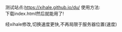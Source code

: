 测试站点:https://xihale.github.io/du/
使用方法:<br>
下载index.html然后就能用了!<br>

经xihale修改,切换速度更快,不再局限于服务器位置(速度)

